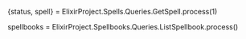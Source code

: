 

{status, spell} = ElixirProject.Spells.Queries.GetSpell.process(1)



spellbooks = ElixirProject.Spellbooks.Queries.ListSpellbook.process()